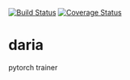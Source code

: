 [![Build Status](https://travis-ci.org/odanado/daria.svg?branch=master)](https://travis-ci.org/odanado/daria)
[![Coverage Status](https://coveralls.io/repos/github/odanado/daria/badge.svg?branch=master)](https://coveralls.io/github/odanado/daria?branch=master)

# daria
pytorch trainer
